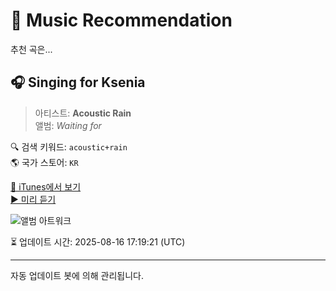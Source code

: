
# 🎵 Music Recommendation

추천 곡은...

## 🎧 Singing for Ksenia  
> 아티스트: **Acoustic Rain**  
> 앨범: _Waiting for_  

🔍 검색 키워드: `acoustic+rain`  
🌎 국가 스토어: `KR`

[🔗 iTunes에서 보기](https://music.apple.com/kr/album/singing-for-ksenia/1491538724?i=1491538989&uo=4)  
[▶️ 미리 듣기](https://audio-ssl.itunes.apple.com/itunes-assets/AudioPreview113/v4/16/12/8e/16128e6d-e57d-ac56-8d0b-ffa24c94dee4/mzaf_7660829511483684930.plus.aac.p.m4a)

![앨범 아트워크](https://is1-ssl.mzstatic.com/image/thumb/Music113/v4/12/98/23/12982303-bd4d-c3ad-0f62-1db1c0508e78/cover.jpg/100x100bb.jpg)

⏳ 업데이트 시간: 2025-08-16 17:19:21 (UTC)

---
자동 업데이트 봇에 의해 관리됩니다.
